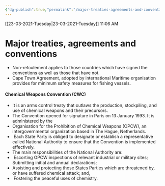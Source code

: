 ```yaml
---
{"dg-publish":true,"permalink":"/major-treaties-agreements-and-conventions/"}
---
```


[[23-03-2021-Tuesday\|23-03-2021-Tuesday]]  11:06 AM

# Major treaties, agreements and conventions

- Non-refoulement applies to those countries which have signed the conventions as well as those that have not.
- Cape Town Agreement, adopted by international Maritime organisation provides for minimum safety measures for fishing vessels.

#### Chemical Weapons Convention (CWC)

-   It is an arms control treaty that outlaws the production, stockpiling, and use of chemical weapons and their precursors.
-   The Convention opened for signature in Paris on 13 January 1993. It is administered by the
-   Organisation for the Prohibition of Chemical Weapons (OPCW), an intergovernmental organization based in The Hague, Netherlands.
-    Each State Party is obliged to designate or establish a representative called National Authority to ensure that the Convention is implemented effectively.
-   The main responsibilities of the National Authority are:
-    Escorting OPCW inspections of relevant industrial or military sites; Submitting initial and annual declarations;
-   Assisting and protecting those States Parties which are threatened by, or have suffered chemical attack; and,
-    Fostering the peaceful uses of chemistry.